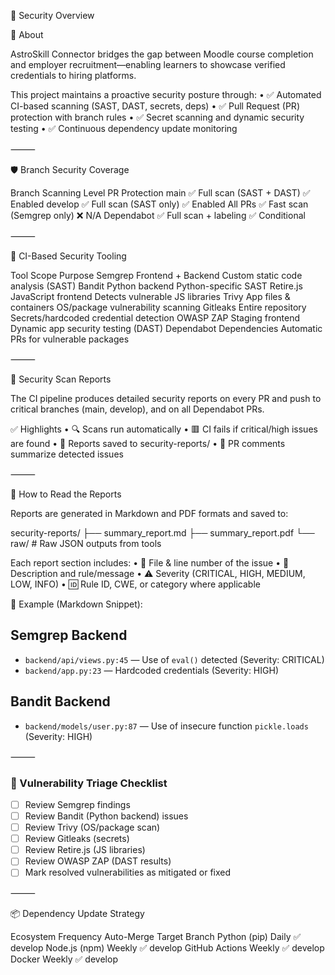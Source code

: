 🔐 Security Overview

🚀 About

AstroSkill Connector bridges the gap between Moodle course completion and employer recruitment—enabling learners to showcase verified credentials to hiring platforms.

This project maintains a proactive security posture through:
	•	✅ Automated CI-based scanning (SAST, DAST, secrets, deps)
	•	✅ Pull Request (PR) protection with branch rules
	•	✅ Secret scanning and dynamic security testing
	•	✅ Continuous dependency update monitoring

⸻

🛡️ Branch Security Coverage

Branch	Scanning Level	PR Protection
main	✅ Full scan (SAST + DAST)	✅ Enabled
develop	✅ Full scan (SAST only)	✅ Enabled
All PRs	✅ Fast scan (Semgrep only)	❌ N/A
Dependabot	✅ Full scan + labeling	✅ Conditional


⸻

🧪 CI-Based Security Tooling

Tool	Scope	Purpose
Semgrep	Frontend + Backend	Custom static code analysis (SAST)
Bandit	Python backend	Python-specific SAST
Retire.js	JavaScript frontend	Detects vulnerable JS libraries
Trivy	App files & containers	OS/package vulnerability scanning
Gitleaks	Entire repository	Secrets/hardcoded credential detection
OWASP ZAP	Staging frontend	Dynamic app security testing (DAST)
Dependabot	Dependencies	Automatic PRs for vulnerable packages


⸻

📄 Security Scan Reports

The CI pipeline produces detailed security reports on every PR and push to critical branches (main, develop), and on all Dependabot PRs.

✅ Highlights
	•	🔍 Scans run automatically
	•	🟥 CI fails if critical/high issues are found
	•	📁 Reports saved to security-reports/
	•	💬 PR comments summarize detected issues

⸻

🧠 How to Read the Reports

Reports are generated in Markdown and PDF formats and saved to:

security-reports/
├── summary_report.md
├── summary_report.pdf
└── raw/           # Raw JSON outputs from tools

Each report section includes:
	•	📂 File & line number of the issue
	•	📝 Description and rule/message
	•	⚠️ Severity (CRITICAL, HIGH, MEDIUM, LOW, INFO)
	•	🆔 Rule ID, CWE, or category where applicable

📌 Example (Markdown Snippet):

## Semgrep Backend
- `backend/api/views.py:45` — Use of `eval()` detected (Severity: CRITICAL)
- `backend/app.py:23` — Hardcoded credentials (Severity: HIGH)

## Bandit Backend
- `backend/models/user.py:87` — Use of insecure function `pickle.loads` (Severity: HIGH)

⸻

### 🔎 Vulnerability Triage Checklist

- [ ] Review Semgrep findings
- [ ] Review Bandit (Python backend) issues
- [ ] Review Trivy (OS/package scan)
- [ ] Review Gitleaks (secrets)
- [ ] Review Retire.js (JS libraries)
- [ ] Review OWASP ZAP (DAST results)
- [ ] Mark resolved vulnerabilities as mitigated or fixed

⸻

📦 Dependency Update Strategy

Ecosystem	Frequency	Auto-Merge	Target Branch
Python (pip)	Daily	✅	develop
Node.js (npm)	Weekly	✅	develop
GitHub Actions	Weekly	✅	develop
Docker	Weekly	✅	develop
